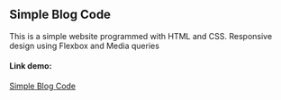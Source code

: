 ## Simple Blog Code

This is a simple website programmed with HTML and CSS. Responsive design using Flexbox and Media queries

#### Link demo:

[Simple Blog Code]()
